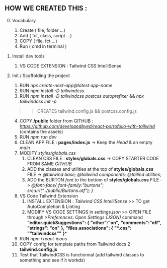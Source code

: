 ## HOW WE CREATED THIS :
0. Vocabulary
    1. Create ( file, folder ...)
    2. Add ( fct, class, script ...)
    3. COPY ( file, fct ...)
    3. Run ( cmd in terminal )

1. Install dev tools
    1. VS CODE EXTENSION : Tailwind CSS IntelliSense

2. Init / Scaffolding the project
    1. RUN *npx create-next-app@latest app-name*
    2. RUN *npm install -D tailwindcss*
    3. RUN  *npm install -D tailwindcss postcss autoprefixer* && *npx tailwindcss init -p*
    >> CREATES tailwind.config.js && postcss.config.js
    4. COPY **/public** folder from GITHUB : *https://github.com/developedbyed/react-portofolio-with-tailwind* (contains the assets)
    5. RUN *npm run dev*
    6. CLEAN APP FILE : **pages/index.js** -> Keep the *Head* & an empty *main*
    7. MODIFY *styles/globals.css*
        1. CLEAN CSS FILE : **styles/globals.css** -> COPY STARTER CODE FROM SAME *GITHUB*
        2. ADD the classes and utilities at the top of **styles/globals.css** FILE ->
        *@tailwind base; @tailwind components; @tailind utilities;*
        3. ADD the BURTON *font* to the bottom of **styles/globals.css** FILE ->
        *@font-face{*
            *font-family:"burtons";*
            *src:url("../public/Burtons.otf");*
        *}*
    8. VS Code Tailwind Extension
        1. INSTALL EXTENSION : *Tailwind CSS IntelliSense* >> TO get AutoCompletion & Linting
        2. MODIFY VS CODE SETTINGS in *settings.json* >> OPEN FILE through *>Preferences: Open Settings (JSON)* command
        **"editor.quickSuggestions": {**
            **"other":"on",**
            **"comments":"off",**
            **"strings": "on"**
        **},**
        **"files.associations": {**
            **"*.css": "\"tailwindcss\""**
        **}***
    9. RUN *npm i react-icons*
    10. COPY config for template paths from Tailwind docs 2 **tailwind.config.js**
    11. Test that TailwindCSS is functionnal (add tailwind classes to something and see if it workds)